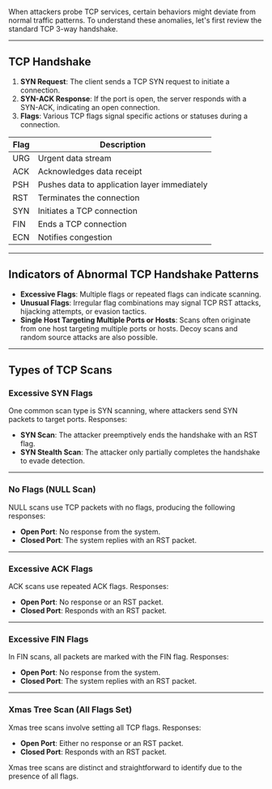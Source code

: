 When attackers probe TCP services, certain behaviors might deviate from normal traffic patterns. To understand these anomalies, let's first review the standard TCP 3-way handshake.

---

## TCP Handshake

1. **SYN Request**: The client sends a TCP SYN request to initiate a connection.
2. **SYN-ACK Response**: If the port is open, the server responds with a SYN-ACK, indicating an open connection.
3. **Flags**: Various TCP flags signal specific actions or statuses during a connection.

| Flag | Description |
|------|-------------|
| URG  | Urgent data stream |
| ACK  | Acknowledges data receipt |
| PSH  | Pushes data to application layer immediately |
| RST  | Terminates the connection |
| SYN  | Initiates a TCP connection |
| FIN  | Ends a TCP connection |
| ECN  | Notifies congestion |

---

## Indicators of Abnormal TCP Handshake Patterns

- **Excessive Flags**: Multiple flags or repeated flags can indicate scanning.
- **Unusual Flags**: Irregular flag combinations may signal TCP RST attacks, hijacking attempts, or evasion tactics.
- **Single Host Targeting Multiple Ports or Hosts**: Scans often originate from one host targeting multiple ports or hosts. Decoy scans and random source attacks are also possible.

---

## Types of TCP Scans

### Excessive SYN Flags

One common scan type is SYN scanning, where attackers send SYN packets to target ports. Responses:

- **SYN Scan**: The attacker preemptively ends the handshake with an RST flag.
- **SYN Stealth Scan**: The attacker only partially completes the handshake to evade detection.

---

### No Flags (NULL Scan)

NULL scans use TCP packets with no flags, producing the following responses:

- **Open Port**: No response from the system.
- **Closed Port**: The system replies with an RST packet.

---

### Excessive ACK Flags

ACK scans use repeated ACK flags. Responses:

- **Open Port**: No response or an RST packet.
- **Closed Port**: Responds with an RST packet.

---

### Excessive FIN Flags

In FIN scans, all packets are marked with the FIN flag. Responses:

- **Open Port**: No response from the system.
- **Closed Port**: The system replies with an RST packet.

---

### Xmas Tree Scan (All Flags Set)

Xmas tree scans involve setting all TCP flags. Responses:

- **Open Port**: Either no response or an RST packet.
- **Closed Port**: Responds with an RST packet.

Xmas tree scans are distinct and straightforward to identify due to the presence of all flags.
